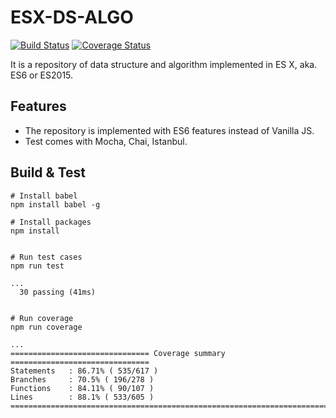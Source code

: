 # ESX-DS-ALGO

[![Build Status](https://travis-ci.org/harryho/esx-ds-algo.svg?branch=master)](https://travis-ci.org/harryho/esx-ds-algo)
[![Coverage Status](https://coveralls.io/repos/github/harryho/esx-ds-algo/badge.svg?branch=master)](https://coveralls.io/github/harryho/esx-ds-algo?branch=master)

It is a repository of data structure and algorithm implemented in ES X, aka. ES6 or ES2015. 

## Features

* The repository is implemented with ES6 features instead of Vanilla JS.
* Test comes with Mocha, Chai, Istanbul.

## Build & Test

```
# Install babel
npm install babel -g

# Install packages
npm install


# Run test cases
npm run test

...
  30 passing (41ms)


# Run coverage
npm run coverage

...
=============================== Coverage summary ===============================
Statements   : 86.71% ( 535/617 )
Branches     : 70.5% ( 196/278 )
Functions    : 84.11% ( 90/107 )
Lines        : 88.1% ( 533/605 )
================================================================================

```


